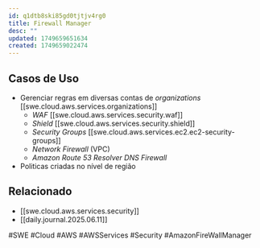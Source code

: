 ```yaml
---
id: q1dtb8ski85gd0tjtjv4rg0
title: Firewall Manager
desc: ""
updated: 1749659651634
created: 1749659022474
---
```


## Casos de Uso

- Gerenciar regras em diversas contas de _organizations_ [[swe.cloud.aws.services.organizations]]
  - _WAF_ [[swe.cloud.aws.services.security.waf]]
  - _Shield_ [[swe.cloud.aws.services.security.shield]]
  - _Security Groups_ [[swe.cloud.aws.services.ec2.ec2-security-groups]]
  - _Network Firewall_ (VPC)
  - _Amazon Route 53 Resolver DNS Firewall_
- Politicas criadas no nível de região

## Relacionado

- [[swe.cloud.aws.services.security]]
- [[daily.journal.2025.06.11]]

#SWE #Cloud #AWS #AWSServices #Security #AmazonFireWallManager
